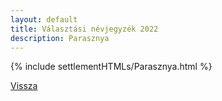 ```yaml
---
layout: default
title: Választási névjegyzék 2022
description: Parasznya
---
```


{% include settlementHTMLs/Parasznya.html %}

[Vissza](../)